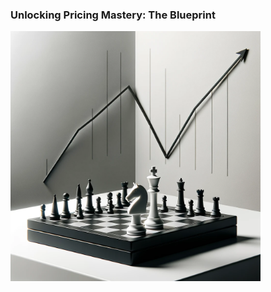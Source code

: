 ### Unlocking Pricing Mastery: The Blueprint


<img src="pricing_strategy.webp" alt="price-strategy" width="400">

```python

```
